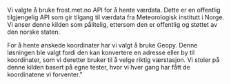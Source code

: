 Vi valgte å bruke frost.met.no API for å hente værdata. Dette er en offentlig tilgjengelig API som gir tilgang til værdata fra Meteorologisk institutt i Norge. Vi anser denne kilden som pålitelig, ettersom den er offentlig og støttet av den norske staten.

For å hente ønskede koordinater har vi valgt å bruke Geopy. Denne løsningen ble valgt fordi den kan konvertere en adresse eller by til koordinater, som vi deretter bruker til å velge riktig værstasjon. Vi stoler på denne kilden basert på egne tester, hvor vi hver gang har fått de koordinatene vi forventer."